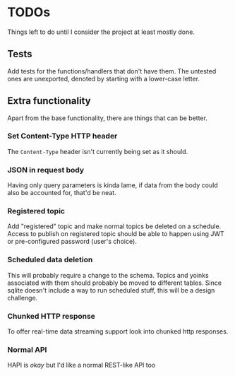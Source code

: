# TODOs
Things left to do until I consider the project at least mostly done.

## Tests
Add tests for the functions/handlers that don't have them.
The untested ones are unexported, denoted by starting with a lower-case letter.

## Extra functionality
Apart from the base functionality, there are things that can be better.

### Set Content-Type HTTP header
The `Content-Type` header isn't currently being set as it should.

### JSON in request body
Having only query parameters is kinda lame, if data from the body could also be accounted for, that'd be neat.

### Registered topic
Add "registered" topic and make normal topics be deleted on a schedule.
Access to publish on registered topic should be able to happen using JWT or pre-configured password (user's choice).

### Scheduled data deletion
This will probably require a change to the schema.
Topics and yoinks associated with them should probably be moved to different tables.
Since sqlite doesn't include a way to run scheduled stuff, this will be a design challenge.

### Chunked HTTP response
To offer real-time data streaming support look into chunked http responses.

### Normal API
HAPI is *okay* but I'd like a normal REST-like API too
